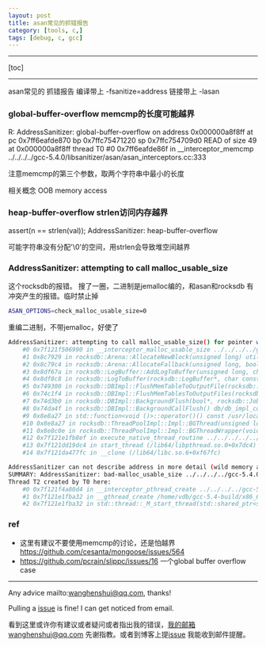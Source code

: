 ```yaml
---
layout: post
title: asan常见的抓错报告
category: [tools, c,]
tags: [debug, c, gcc]
---
```

  

---

[toc]

---
asan常见的 抓错报告 编译带上 -fsanitize=address 链接带上 -lasan



### global-buffer-overflow  memcmp的长度可能越界

R: AddressSanitizer: global-buffer-overflow on address 0x000000a8f8ff at pc 0x7ff6eafde870 bp 0x7ffc75471220 sp 0x7ffc754709d0
READ of size 49 at 0x000000a8f8ff thread T0
    #0 0x7ff6eafde86f in __interceptor_memcmp ../../../../gcc-5.4.0/libsanitizer/asan/asan_interceptors.cc:333

注意memcmp的第三个参数，取两个字符串中最小的长度



相关概念 OOB memory access

### heap-buffer-overflow  strlen访问内存越界

  assert(n == strlen(val)); AddressSanitizer: heap-buffer-overflow 

可能字符串没有分配'\0'的空间，用strlen会导致堆空间越界

### AddressSanitizer: attempting to call malloc_usable_size

这个rocksdb的报错。 搜了一圈，二进制是jemalloc编的，和asan和rocksdb 有冲突产生的报错。临时禁止掉

```bash
ASAN_OPTIONS=check_malloc_usable_size=0
```

重编二进制，不带jemalloc，好使了

```bash
AddressSanitizer: attempting to call malloc_usable_size() for pointer which is not owned: 0x7f121aed6000
    #0 0x7f121f506990 in __interceptor_malloc_usable_size ../../../../gcc-5.4.0/libsanitizer/asan/asan_malloc_linux.cc:104
    #1 0x8c7929 in rocksdb::Arena::AllocateNewBlock(unsigned long) util/arena.cc:221
    #2 0x8c79c4 in rocksdb::Arena::AllocateFallback(unsigned long, bool) util/arena.cc:114
    #3 0x8df67a in rocksdb::LogBuffer::AddLogToBuffer(unsigned long, char const*, __va_list_tag*) util/log_buffer.cc:24
    #4 0x8df8c8 in rocksdb::LogToBuffer(rocksdb::LogBuffer*, char const*, ...) util/log_buffer.cc:88
    #5 0x749300 in rocksdb::DBImpl::FlushMemTableToOutputFile(rocksdb::ColumnFamilyData*, rocksdb::MutableCFOptions const&, bool*, rocksdb::JobContext*, rocksdb::SuperVersionContext*, rocksdb::LogBuffer*) db/db_impl_compaction_flush.cc:183
    #6 0x74c1f4 in rocksdb::DBImpl::FlushMemTablesToOutputFiles(rocksdb::autovector<rocksdb::DBImpl::BGFlushArg, 8ul> const&, bool*, rocksdb::JobContext*, rocksdb::LogBuffer*) db/db_impl_compaction_flush.cc:229
    #7 0x74d3b0 in rocksdb::DBImpl::BackgroundFlush(bool*, rocksdb::JobContext*, rocksdb::LogBuffer*, rocksdb::FlushReason*) db/db_impl_compaction_flush.cc:2025
    #8 0x74da4f in rocksdb::DBImpl::BackgroundCallFlush() db/db_impl_compaction_flush.cc:2059
    #9 0x8e8a27 in std::function<void ()>::operator()() const /usr/local/include/c++/5.4.0/functional:2267
    #10 0x8e8a27 in rocksdb::ThreadPoolImpl::Impl::BGThread(unsigned long) util/threadpool_imp.cc:265
    #11 0x8e8c0e in rocksdb::ThreadPoolImpl::Impl::BGThreadWrapper(void*) util/threadpool_imp.cc:303
    #12 0x7f121e1fb8ef in execute_native_thread_routine ../../../../../gcc-5.4.0/libstdc++-v3/src/c++11/thread.cc:84
    #13 0x7f121dd19dc4 in start_thread (/lib64/libpthread.so.0+0x7dc4)
    #14 0x7f121da477fc in __clone (/lib64/libc.so.6+0xf67fc)

AddressSanitizer can not describe address in more detail (wild memory access suspected).
SUMMARY: AddressSanitizer: bad-malloc_usable_size ../../../../gcc-5.4.0/libsanitizer/asan/asan_malloc_linux.cc:104 __interceptor_malloc_usable_size
Thread T2 created by T0 here:
    #0 0x7f121f4a80d4 in __interceptor_pthread_create ../../../../gcc-5.4.0/libsanitizer/asan/asan_interceptors.cc:179
    #1 0x7f121e1fba32 in __gthread_create /home/vdb/gcc-5.4-build/x86_64-unknown-linux-gnu/libstdc++-v3/include/x86_64-unknown-linux-gnu/bits/gthr-default.h:662
    #2 0x7f121e1fba32 in std::thread::_M_start_thread(std::shared_ptr<std::thread::_Impl_base>, void (*)()) ../../../../../gcc-5.4.0/libstdc++-v3/src/c++11/thread.cc:149

```



### ref

- 这里有建议不要使用memcmp的讨论，还是怕越界 https://github.com/cesanta/mongoose/issues/564
- https://github.com/pcrain/slippc/issues/16 一个global buffer overflow case



---

Any advice mailto:wanghenshui@qq.com, thanks! 

Pulling a [issue](https://github.com/wanghenshui/wanghenshui.github.io/issues/new) is fine! I can get noticed from email.

看到这里或许你有建议或者疑问或者指出我的错误，我的邮箱wanghenshui@qq.com 先谢指教。或者到博客上提[issue](https://github.com/wanghenshui/wanghenshui.github.io/issues/new) 我能收到邮件提醒。